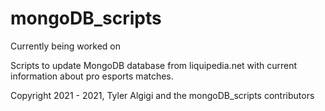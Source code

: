 # mongoDB_scripts
Currently being worked on

Scripts to update MongoDB database from liquipedia.net with current information about pro esports matches.


Copyright 2021 - 2021, Tyler Algigi and the mongoDB_scripts contributors
